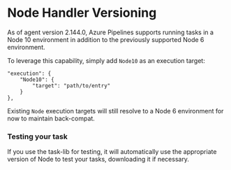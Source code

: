 # Node Handler Versioning

As of agent version 2.144.0, Azure Pipelines supports running tasks in a Node 10 environment in addition to the previously supported Node 6 environment.

To leverage this capability, simply add `Node10` as an execution target:

```
"execution": {
    "Node10": {
        "target": "path/to/entry"
    }
},
```

Existing `Node` execution targets will still resolve to a Node 6 environment for now to maintain back-compat.

### Testing your task

If you use the task-lib for testing, it will automatically use the appropriate version of Node to test your tasks, downloading it if necessary.